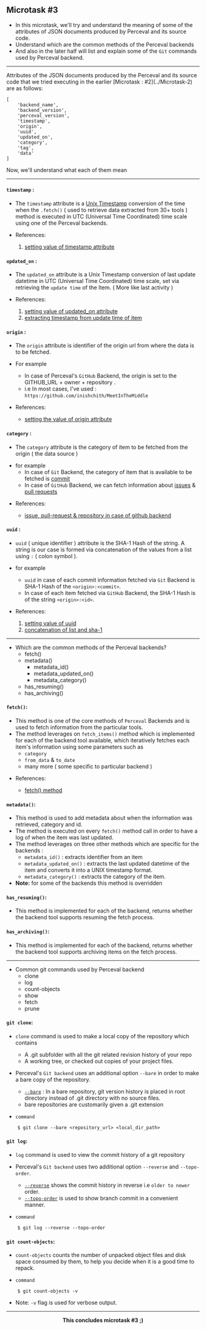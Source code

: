 ## Microtask #3

- In this microtask, we'll try and understand the meaning of some of the attributes of JSON documents produced by Perceval and its source code.
- Understand which are the common methods of the Perceval backends
- And also in the later half will list and explain some of the `Git` commands used by Perceval backend.

<hr>
Attributes of the JSON documents produced by the Perceval and its source code that we tried executing in the earlier [Microtask : #2](../Microtask-2) are as follows:

```
[
    'backend_name',
    'backend_version',
    'perceval_version',
    'timestamp',
    'origin',
    'uuid',
    'updated_on',
    'category',
    'tag',
    'data'
]
```

Now, we'll understand what each of them mean

<hr>

#### `timestamp` :

- The `timestamp` attribute is a [Unix Timestamp](https://en.wikipedia.org/wiki/Unix_time) conversion of the time when the `.fetch()` ( used to retrieve data extracted from 30+ tools ) method is executed in UTC (Universal Time Coordinated) time scale using one of the Perceval backends.

* References:

  1. [setting value of timestamp attribute](https://github.com/chaoss/grimoirelab-perceval/blob/805d73122b871c29146a70601d8f3d78267b41e1/perceval/backend.py#L160)

#### `updated_on` :

- The `updated_on` attribute is a Unix Timestamp conversion of last update datetime in UTC (Universal Time Coordinated) time scale, set via retrieving the `update time` of the Item. ( More like last activity )

* References:

  1. [setting value of updated_on attribute](https://github.com/chaoss/grimoirelab-perceval/blob/805d73122b871c29146a70601d8f3d78267b41e1/perceval/backend.py#L163)
  2. [extracting timestamp from update time of item](https://github.com/chaoss/grimoirelab-perceval/blob/805d73122b871c29146a70601d8f3d78267b41e1/perceval/backends/core/github.py#L186)

#### `origin` :

- The `origin` attribute is identifier of the origin url from where the data is to be fetched.

- For example
  - In case of Perceval's `GitHub` Backend, the origin is set to the GITHUB_URL + owner + repository .
  - i.e In most cases, I've used : `https://github.com/inishchith/MeetInTheMiddle`

* References:

  - [setting the value of origin attribute](https://github.com/chaoss/grimoirelab-perceval/blob/805d73122b871c29146a70601d8f3d78267b41e1/perceval/backends/core/github.py#L95)

#### `category` :

- The `category` attribute is the category of item to be fetched from the origin ( the data source )

* for example
  - In case of `Git` Backend, the category of item that is available to be fetched is [commit]()
  - In case of `GitHub` Backend, we can fetch information about [issues]() & [pull requests]()

- References:

  - [issue, pull-request & repository in case of github backend](https://github.com/chaoss/grimoirelab-perceval/blob/805d73122b871c29146a70601d8f3d78267b41e1/perceval/backends/core/github.py#L40)

#### `uuid` :

- `uuid` ( unique identifier ) attribute is the SHA-1 Hash of the string. A string is our case is formed via concatenation of the values from a list using `:` ( colon symbol ).

- for example

  - `uuid` in case of each commit information fetched via `Git` Backend is SHA-1 Hash of the `<origin>:<commit>`.
  - In case of each item fetched via `GitHub` Backend, the SHA-1 Hash is of the string `<origin>:<id>`.

- References:

  1. [setting value of uuid](https://github.com/chaoss/grimoirelab-perceval/blob/805d73122b871c29146a70601d8f3d78267b41e1/perceval/backend.py#L162)
  2. [concatenation of list and sha-1](https://github.com/chaoss/grimoirelab-perceval/blob/805d73122b871c29146a70601d8f3d78267b41e1/perceval/backend.py#L427)

<hr>

- Which are the common methods of the Perceval backends?
  - fetch()
  - metadata()
    - metadata_id()
    - metadata_updated_on()
    - metadata_category()
  - has_resuming()
  - has_archiving()


#### `fetch()`:

- This method is one of the core methods of `Perceval` Backends and is used to fetch information from the particular tools.
- The method leverages on `fetch_items()` method which is implemented for each of the backend tool available, which iteratively fetches each item's information using some parameters such as
  - `category`
  - `from_data` & `to_date`
  - many more ( some specific to particular backend )

* References:

  - [fetch() method](https://github.com/chaoss/grimoirelab-perceval/blob/1558be17fccfdabfc33d37571bbcc495e8bcb5c1/perceval/backend.py#L106)

#### `metadata()`:

- This method is used to add metadata about when the information was retrieved, category and id.
- The method is executed on every `fetch()` method call in order to have a log of when the item was last updated.
- The method leverages on three other methods which are specific for the backends :
  - `metadata_id()` : extracts identifier from an item
  - `metadata_updated_on()` : extracts the last updated datetime of the item and converts it into a UNIX timestamp format.
  - `metadata_category()` : extracts the category of the item.
- **Note:** for some of the backends this method is overridden

#### `has_resuming()`:

- This method is implemented for each of the backend, returns whether the backend tool supports resuming the fetch process.

#### `has_archiving()`:

- This method is implemented for each of the backend, returns whether the backend tool supports archiving items on the fetch process.


<hr>

- Common git commands used by Perceval backend
  - clone
  - log
  - count-objects
  - show
  - fetch
  - prune

#### `git clone`:

- `clone` command is used to make a local copy of the repository which contains
  - A .git subfolder with all the git related revision history of your repo
  - A working tree, or checked out copies of your project files.
- Perceval's `Git backend` uses an additional option `--bare` in order to make a bare copy of the repository.

  - [`--bare`](https://git-scm.com/docs/git-clone#git-clone---bare) : In a bare repository, git version history is placed in root directory instead of .git directory with no source files.
  - bare repositories are customarily given a .git extension

- `command`

```
    $ git clone --bare <repository_url> <local_dir_path>
```

#### `git log`:

- `log` command is used to view the commit history of a git repository
- Perceval's `Git backend` uses two additional option `--reverse` and `--topo-order`.

  - [`--reverse`](https://git-scm.com/docs/git-log#git-log---reverse) shows the commit history in reverse i.e `older to newer` order.
  - [`--topo-order`](https://git-scm.com/docs/git-log#git-log---topo-order) is used to show branch commit in a convenient manner.

- `command`

```
    $ git log --reverse --topo-order
```

#### `git count-objects`:

- `count-objects` counts the number of unpacked object files and disk space consumed by them, to help you decide when it is a good time to repack.

- `command`

```
    $ git count-objects -v
```

- Note: `-v` flag is used for verbose output.

<hr>
<div align="center">
    <b> This concludes microtask #3 ;) </b>
</div>
